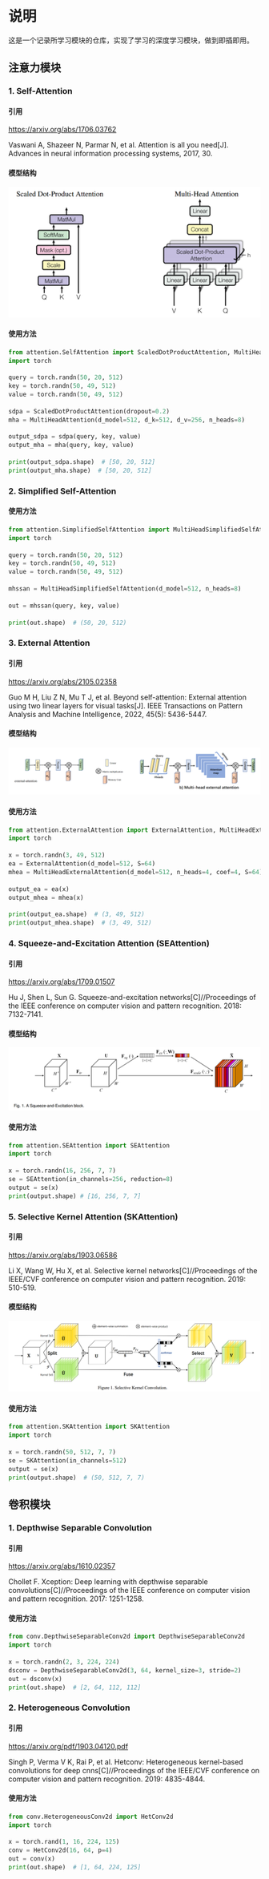 # 说明
这是一个记录所学习模块的仓库，实现了学习的深度学习模块，做到即插即用。

## 注意力模块

### 1. Self-Attention

#### 引用

https://arxiv.org/abs/1706.03762

Vaswani A, Shazeer N, Parmar N, et al. Attention is all you need[J]. Advances in neural information processing systems, 2017, 30.

#### 模型结构

![](./figure/attention/SelfAttention.png)

#### 使用方法

```python
from attention.SelfAttention import ScaledDotProductAttention, MultiHeadAttention
import torch

query = torch.randn(50, 20, 512)
key = torch.randn(50, 49, 512)
value = torch.randn(50, 49, 512)

sdpa = ScaledDotProductAttention(dropout=0.2)
mha = MultiHeadAttention(d_model=512, d_k=512, d_v=256, n_heads=8)

output_sdpa = sdpa(query, key, value)
output_mha = mha(query, key, value)

print(output_sdpa.shape)  # [50, 20, 512]
print(output_mha.shape)  # [50, 20, 512]
```

### 2. Simplified Self-Attention

#### 使用方法

```python
from attention.SimplifiedSelfAttention import MultiHeadSimplifiedSelfAttention
import torch

query = torch.randn(50, 20, 512)
key = torch.randn(50, 49, 512)
value = torch.randn(50, 49, 512)

mhssan = MultiHeadSimplifiedSelfAttention(d_model=512, n_heads=8)

out = mhssan(query, key, value)

print(out.shape)  # (50, 20, 512)
```

### 3. External Attention

#### 引用

https://arxiv.org/abs/2105.02358

Guo M H, Liu Z N, Mu T J, et al. Beyond self-attention: External attention using two linear layers for visual tasks[J]. IEEE Transactions on Pattern Analysis and Machine Intelligence, 2022, 45(5): 5436-5447.

#### 模型结构

![](./figure/attention/ExternalAttention.png)

#### 使用方法

```python
from attention.ExternalAttention import ExternalAttention, MultiHeadExternalAttention
import torch

x = torch.randn(3, 49, 512)
ea = ExternalAttention(d_model=512, S=64)
mhea = MultiHeadExternalAttention(d_model=512, n_heads=4, coef=4, S=64)

output_ea = ea(x)
output_mhea = mhea(x)

print(output_ea.shape)  # (3, 49, 512)
print(output_mhea.shape)  # (3, 49, 512)
```

### 4. Squeeze-and-Excitation Attention (SEAttention)

#### 引用

https://arxiv.org/abs/1709.01507

Hu J, Shen L, Sun G. Squeeze-and-excitation networks[C]//Proceedings of the IEEE conference on computer vision and pattern recognition. 2018: 7132-7141.

#### 模型结构

![](./figure/attention/SEAttention.png)

#### 使用方法

```python
from attention.SEAttention import SEAttention
import torch

x = torch.randn(16, 256, 7, 7)
se = SEAttention(in_channels=256, reduction=8)
output = se(x)
print(output.shape) # [16, 256, 7, 7]
```

### 5. Selective Kernel Attention (SKAttention)
#### 引用
https://arxiv.org/abs/1903.06586

Li X, Wang W, Hu X, et al. Selective kernel networks[C]//Proceedings of the IEEE/CVF conference on computer vision and pattern recognition. 2019: 510-519.

#### 模型结构

![](./figure/attention/SKAttention.png)

#### 使用方法

```python
from attention.SKAttention import SKAttention
import torch

x = torch.randn(50, 512, 7, 7)
se = SKAttention(in_channels=512)
output = se(x)
print(output.shape)  # (50, 512, 7, 7)
```




## 卷积模块

### 1. Depthwise Separable Convolution

#### 引用

https://arxiv.org/abs/1610.02357

Chollet F. Xception: Deep learning with depthwise separable convolutions[C]//Proceedings of the IEEE conference on computer vision and pattern recognition. 2017: 1251-1258.

#### 使用方法

```python
from conv.DepthwiseSeparableConv2d import DepthwiseSeparableConv2d
import torch

x = torch.randn(2, 3, 224, 224)
dsconv = DepthwiseSeparableConv2d(3, 64, kernel_size=3, stride=2)
out = dsconv(x)
print(out.shape)  # [2, 64, 112, 112]
```

### 2. Heterogeneous Convolution

#### 引用

https://arxiv.org/pdf/1903.04120.pdf

Singh P, Verma V K, Rai P, et al. Hetconv: Heterogeneous kernel-based convolutions for deep cnns[C]//Proceedings of the IEEE/CVF conference on computer vision and pattern recognition. 2019: 4835-4844.

#### 使用方法

```python
from conv.HeterogeneousConv2d import HetConv2d
import torch

x = torch.rand(1, 16, 224, 125)
conv = HetConv2d(16, 64, p=4)
out = conv(x)
print(out.shape)  # [1, 64, 224, 125]
```

